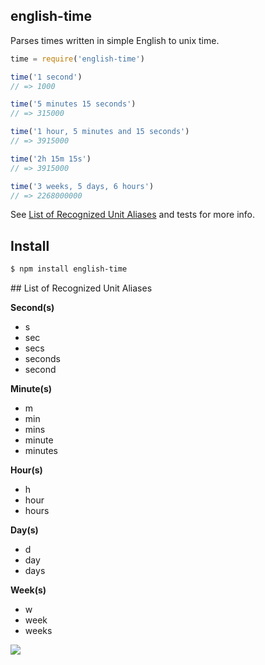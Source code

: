 ## english-time

Parses times written in simple English to unix time.

```js
time = require('english-time')

time('1 second')
// => 1000

time('5 minutes 15 seconds')
// => 315000

time('1 hour, 5 minutes and 15 seconds')
// => 3915000

time('2h 15m 15s')
// => 3915000

time('3 weeks, 5 days, 6 hours')
// => 2268000000
```

See [List of Recognized Unit Aliases](#ref) and tests for more info.

## Install

```bash
$ npm install english-time
```

<a name="ref" />
## List of Recognized Unit Aliases

**Second(s)**

* s
* sec
* secs
* seconds
* second

**Minute(s)**

* m
* min
* mins
* minute
* minutes

**Hour(s)**

* h
* hour
* hours

**Day(s)**

* d
* day
* days

**Week(s)**

* w
* week
* weeks

![](https://dl.dropboxusercontent.com/s/4fbzg1r7h91doa4/npmel_19.jpg)

